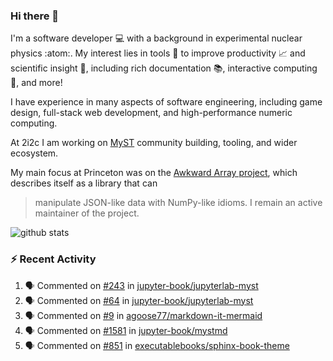 ### Hi there 👋 

I'm a software developer 💻 with a background in experimental nuclear physics :atom:. My interest lies in tools :wrench: to improve productivity :chart_with_upwards_trend: and scientific insight :telescope:, including rich documentation 📚, interactive computing 🧮, and more! 

I have experience in many aspects of software engineering, including game design, full-stack web development, and high-performance numeric computing. 

At 2i2c I am working on [MyST](https://github.com/jupyter-book/mystmd) community building, tooling, and wider ecosystem. 

My main focus at Princeton was on the [Awkward Array project](awkward-array.org/), which describes itself as a library that can 
> manipulate JSON-like data with NumPy-like idioms. I remain an active maintainer of the project. 

![github stats](https://github-readme-stats.vercel.app/api?username=agoose77&show_icons=true&hide_rank=true&hide_title=true&bg_color=30,e76445,904e95&text_color=efe3ec&icon_color=efe3ec)
<!--
**agoose77/agoose77** is a ✨ _special_ ✨ repository because its `README.md` (this file) appears on your GitHub profile.

Here are some ideas to get you started:

- 🔭 I’m currently working on ...
- 🌱 I’m currently learning ...
- 👯 I’m looking to collaborate on ...
- 🤔 I’m looking for help with ...
- 💬 Ask me about ...
- 📫 How to reach me: ...
- 😄 Pronouns: ...
- ⚡ Fun fact: ...
-->

### :zap: Recent Activity

<!--START_SECTION:activity-->
1. 🗣 Commented on [#243](https://github.com/jupyter-book/jupyterlab-myst/issues/243#issuecomment-2417775802) in [jupyter-book/jupyterlab-myst](https://github.com/jupyter-book/jupyterlab-myst)
2. 🗣 Commented on [#64](https://github.com/jupyter-book/jupyterlab-myst/issues/64#issuecomment-2417767260) in [jupyter-book/jupyterlab-myst](https://github.com/jupyter-book/jupyterlab-myst)
3. 🗣 Commented on [#9](https://github.com/agoose77/markdown-it-mermaid/issues/9#issuecomment-2416166673) in [agoose77/markdown-it-mermaid](https://github.com/agoose77/markdown-it-mermaid)
4. 🗣 Commented on [#1581](https://github.com/jupyter-book/mystmd/issues/1581#issuecomment-2411426247) in [jupyter-book/mystmd](https://github.com/jupyter-book/mystmd)
5. 🗣 Commented on [#851](https://github.com/executablebooks/sphinx-book-theme/pull/851#issuecomment-2410778882) in [executablebooks/sphinx-book-theme](https://github.com/executablebooks/sphinx-book-theme)
<!--END_SECTION:activity-->
